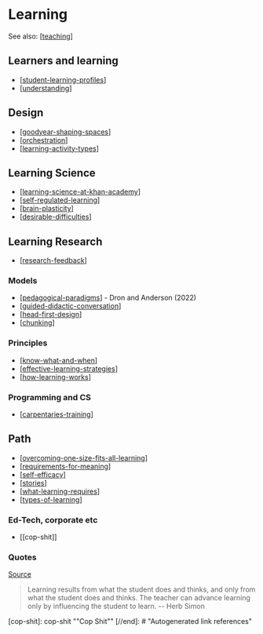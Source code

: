 # Learning
 
 See also: [[teaching]]

## Learners and learning

- [[student-learning-profiles]]
- [[understanding]]

## Design

- [[goodyear-shaping-spaces]] 
- [[orchestration]]
- [[learning-activity-types]]

## Learning Science

- [[learning-science-at-khan-academy]]
- [[self-regulated-learning]]
- [[brain-plasticity]]
- [[desirable-difficulties]]

## Learning Research

-  [[research-feedback]]

### Models

- [[pedagogical-paradigms]] - Dron and Anderson (2022)
- [[guided-didactic-conversation]]
- [[head-first-design]]
- [[chunking]]

### Principles

- [[know-what-and-when]]
- [[effective-learning-strategies]]
- [[how-learning-works]]

### Programming and CS

- [[carpentaries-training]]

## Path

- [[overcoming-one-size-fits-all-learning]]
- [[requirements-for-meaning]]
- [[self-efficacy]]
- [[stories]]
- [[what-learning-requires]]
- [[types-of-learning]]

### Ed-Tech, corporate etc

- [[cop-shit]]

### Quotes

[Source](https://eliterate.us/a-courseware-platform-for-expressing-pedagogical-intent/)
> Learning results from what the student does and thinks, and only from what the student does and thinks. The teacher can advance learning only by influencing the student to learn. -- Herb Simon

[//begin]: # "Autogenerated link references for markdown compatibility"
[teaching]: ..%2FTeaching%2Fteaching "Teaching"
[student-learning-profiles]: student-learning-profiles "Student Learning Profiles"
[understanding]: understanding "Understanding"
[goodyear-shaping-spaces]: ..%2FDesign%2Fgoodyear-shaping-spaces "Shaping Spaces - Peter Goodyear ALTC 2017 Keynote"
[orchestration]: ..%2Forchestration "Orchestration"
[learning-activity-types]: learning-activity-types "Learning activity types"
[learning-science-at-khan-academy]: learning-science%2Flearning-science-at-khan-academy "Learning Sciences at Khan Academy"
[self-regulated-learning]: self-regulated-learning "Self Regulated Learning"
[brain-plasticity]: brain-plasticity "Brain Plasticity"
[desirable-difficulties]: desirable-difficulties "Desirable difficulties"
[research-feedback]: learning-research%2Fresearch-feedback "Research on Feedback in Learning"
[pedagogical-paradigms]: pedagogical-paradigms "Pedagogical Paradigms"
[guided-didactic-conversation]: guided-didactic-conversation "Guided Didactic Conversation aka teaching-learning conversations"
[head-first-design]: head-first-design "Head First Design"
[chunking]: chunking "Chunking learning"
[know-what-and-when]: know-what-and-when "Help the learner know what, when and why to do something"
[effective-learning-strategies]: effective-learning-strategies "Effective learning strategies"
[how-learning-works]: how-learning-works "How learning works"
[carpentaries-training]: carpentaries-training "Carpentaries training course"
[overcoming-one-size-fits-all-learning]: overcoming-one-size-fits-all-learning "Overcoming one size fits all learning"
[requirements-for-meaning]: requirements-for-meaning "Requirements for meaning"
[self-efficacy]: self-efficacy "Self-efficacy"
[stories]: stories "Stories"
[what-learning-requires]: what-learning-requires "What learning requires"
[types-of-learning]: types-of-learning "Types of learning"
[cop-shit]: cop-shit ""Cop Shit""
[//end]: # "Autogenerated link references"
